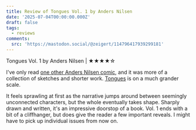 ```yaml
---
title: Review of Tongues Vol. 1 by Anders Nilsen
date: '2025-07-04T00:00:00.000Z'
draft: false
tags:
  - reviews
comments: 
  src: 'https://mastodon.social/@zeigert/114796417939299181'
---
```

Tongues Vol. 1 by Anders Nilsen | ★★★★☆

I've only read [one other Anders Nilsen comic](https://www.andersbrekhusnilsen.com/books-comics/in-your-next-life-you-will-be-together-with-all-of-your-friends), and it was more of a collection of sketches and shorter work. [Tongues](https://www.andersbrekhusnilsen.com/books-comics/tongues-volume-i
) is on a much grander scale.

It feels sprawling at first as the narrative jumps around between seemingly unconnected characters, but the whole eventually takes shape. Sharply drawn and written, it's an impressive doorstop of a book. Vol. 1 ends with a bit of a cliffhanger, but does give the reader a few important reveals. I might have to pick up individual issues from now on. 
